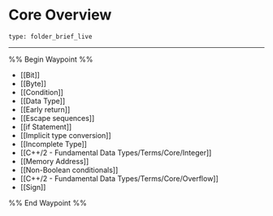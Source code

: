 # Core Overview
 
```ccard
type: folder_brief_live
```
 
---

%% Begin Waypoint %%
- [[Bit]]
- [[Byte]]
- [[Condition]]
- [[Data Type]]
- [[Early return]]
- [[Escape sequences]]
- [[if Statement]]
- [[Implicit type conversion]]
- [[Incomplete Type]]
- [[C++/2 - Fundamental Data Types/Terms/Core/Integer]]
- [[Memory Address]]
- [[Non-Boolean conditionals]]
- [[C++/2 - Fundamental Data Types/Terms/Core/Overflow]]
- [[Sign]]

%% End Waypoint %%